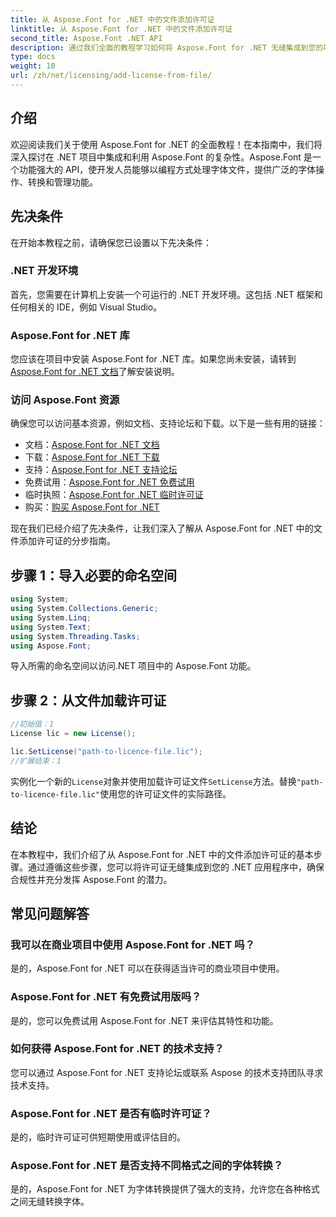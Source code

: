 ```yaml
---
title: 从 Aspose.Font for .NET 中的文件添加许可证
linktitle: 从 Aspose.Font for .NET 中的文件添加许可证
second_title: Aspose.Font .NET API
description: 通过我们全面的教程学习如何将 Aspose.Font for .NET 无缝集成到您的项目中。释放字体处理的全部潜力。
type: docs
weight: 10
url: /zh/net/licensing/add-license-from-file/
---
```

## 介绍
欢迎阅读我们关于使用 Aspose.Font for .NET 的全面教程！在本指南中，我们将深入探讨在 .NET 项目中集成和利用 Aspose.Font 的复杂性。Aspose.Font 是一个功能强大的 API，使开发人员能够以编程方式处理字体文件，提供广泛的字体操作、转换和管理功能。
## 先决条件
在开始本教程之前，请确保您已设置以下先决条件：
### .NET 开发环境
首先，您需要在计算机上安装一个可运行的 .NET 开发环境。这包括 .NET 框架和任何相关的 IDE，例如 Visual Studio。
### Aspose.Font for .NET 库
您应该在项目中安装 Aspose.Font for .NET 库。如果您尚未安装，请转到[Aspose.Font for .NET 文档](https://reference.aspose.com/font/net/)了解安装说明。
### 访问 Aspose.Font 资源
确保您可以访问基本资源，例如文档、支持论坛和下载。以下是一些有用的链接：
- 文档：[Aspose.Font for .NET 文档](https://reference.aspose.com/font/net/)
- 下载：[Aspose.Font for .NET 下载](https://releases.aspose.com/font/net/)
- 支持：[Aspose.Font for .NET 支持论坛](https://forum.aspose.com/c/font/41)
- 免费试用：[Aspose.Font for .NET 免费试用](https://releases.aspose.com/)
- 临时执照：[Aspose.Font for .NET 临时许可证](https://purchase.aspose.com/temporary-license/)
- 购买：[购买 Aspose.Font for .NET](https://purchase.aspose.com/buy)

现在我们已经介绍了先决条件，让我们深入了解从 Aspose.Font for .NET 中的文件添加许可证的分步指南。

## 步骤 1：导入必要的命名空间

```csharp
using System;
using System.Collections.Generic;
using System.Linq;
using System.Text;
using System.Threading.Tasks;
using Aspose.Font;
```

导入所需的命名空间以访问.NET 项目中的 Aspose.Font 功能。

## 步骤 2：从文件加载许可证

```csharp
//初始值：1
License lic = new License();

lic.SetLicense("path-to-licence-file.lic");
//扩展结束：1
```

实例化一个新的`License`对象并使用加载许可证文件`SetLicense`方法。替换`"path-to-licence-file.lic"`使用您的许可证文件的实际路径。

## 结论
在本教程中，我们介绍了从 Aspose.Font for .NET 中的文件添加许可证的基本步骤。通过遵循这些步骤，您可以将许可证无缝集成到您的 .NET 应用程序中，确保合规性并充分发挥 Aspose.Font 的潜力。
## 常见问题解答
### 我可以在商业项目中使用 Aspose.Font for .NET 吗？
是的，Aspose.Font for .NET 可以在获得适当许可的商业项目中使用。
### Aspose.Font for .NET 有免费试用版吗？
是的，您可以免费试用 Aspose.Font for .NET 来评估其特性和功能。
### 如何获得 Aspose.Font for .NET 的技术支持？
您可以通过 Aspose.Font for .NET 支持论坛或联系 Aspose 的技术支持团队寻求技术支持。
### Aspose.Font for .NET 是否有临时许可证？
是的，临时许可证可供短期使用或评估目的。
### Aspose.Font for .NET 是否支持不同格式之间的字体转换？
是的，Aspose.Font for .NET 为字体转换提供了强大的支持，允许您在各种格式之间无缝转换字体。